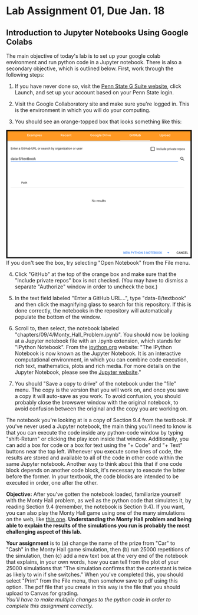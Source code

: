 # Lab Assignment 01, Due Jan. 18
## Introduction to Jupyter Notebooks Using Google Colabs

The main objective of today's lab is to set up your google colab environment and run python code in a Jupyter notebook. There is also a secondary objective, which is outlined below.  First, work through the following steps:
1. If you have never done so, visit the [Penn State G Suite website](https://gsuite.psu.edu/), click Launch, and set up your account based on your Penn State login.

2. Visit the Google Collaboratory site and make sure you're logged in.  This is the environment in which you will do your computing.

3. You should see an orange-topped box that looks something like this:
<img src="GoogleColab.png">
If you don't see the box, try selecting "Open Notebook" from the File menu.

4. Click "GitHub" at the top of the orange box and make sure that the "Include private repos" box is not checked.  (You may have to dismiss a separate "Authorize" window in order to uncheck the box.)

5. In the text field labeled "Enter a GitHub URL...", type "data-8/textbook" and then click the magnifying glass to search for this repository.  If this is done correctly, the notebooks in the repository will automatically populate the bottom of the window.

6. Scroll to, then select, the notebook labeled "chapters/09/4/Monty_Hall_Problem.ipynb".
You should now be looking at a Jupyter notebook file with an .ipynb extension, which stands for "IPython Notebook".  From the [ipython.org](https://ipython.org/) website:  "The IPython Notebook is now known as the Jupyter Notebook. It is an interactive computational environment, in which you can combine code execution, rich text, mathematics, plots and rich media. For more details on the Jupyter Notebook, please see the [Jupyter website](https://jupyter.org/)."

7. You should "Save a copy to drive" of the notebook under the "file" menu.  The copy is the version that you will work on, and once you save a copy it will auto-save as you work.  To avoid confusion, you should probably close the browswer window with the original notebook, to avoid confusion between the original and the copy you are working on.

The notebook you're looking at is a copy of Section 9.4 from the textbook.  If you've never used a Jupyter notebook, the main thing you'll need to know is that you can execute the code inside any python-code window by typing "shift-Return" or clicking the play icon inside that window.   Additionally, you can add a box for code or a box for text using the "+ Code" and "+ Text" buttons near the top left.  Whenever you execute some lines of code, the results are stored and available to all of the code in other code within the same Jupyter notebook. Another way to think about this that if one code block depends on another code block, it's necessary to execute the latter before the former.  In your textbook, the code blocks are intended to be executed in order, one after the other.

**Objective:**  After you've gotten the notebook loaded, familiarize yourself with the Monty Hall problem, as well as the python code that simulates it, by reading Section 9.4 (remember, the notebook is Section 9.4).  If you want, you can also play the Monty Hall game using one of the many simulations on the web, like [this one](https://math.ucsd.edu/~crypto/Monty/monty.html).  **Understanding the Monty Hall problem and being able to explain the results of the simulations you run is probably the most challenging aspect of this lab.**

**Your assignment** is to (a) change the name of the prize from "Car" to "Cash" in the Monty Hall game simulation, then (b) run 25000 repetitions of the simulation, then (c) add a new text box at the very end of the notebook that explains, in your own words, how you can tell from the plot of your 25000 simulations that "The simulation confirms that the contestant is twice as likely to win if she switches."
When you've completed this, you should select "Print" from the File menu, then somehow save to pdf using this option.  The pdf file that you create in this way is the file that you should upload to Canvas for grading.  
_You'll have to make multiple changes to the python code in order to complete this assignment correctly._
